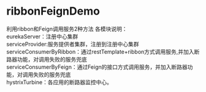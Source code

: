 # ribbonFeignDemo
利用ribbon和Feign调用服务2种方法
各模块说明：  
eurekaServer：注册中心集群  
serviceProvider:服务提供者集群，注册到注册中心集群  
serviceConsumerByRibbon：通过restTemplate+ribbon方式调用服务,并加入断路器功能，对调用失败的服务兜底  
serviceConsumerByFeign：通过Feign的接口方式调用服务，并加入断路器功能，对调用失败的服务兜底  
hystrixTurbine：各应用的断路器监控中心。  
